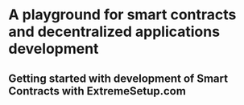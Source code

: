 # A playground for smart contracts and decentralized applications development

## Getting started with development of Smart Contracts with ExtremeSetup.com
